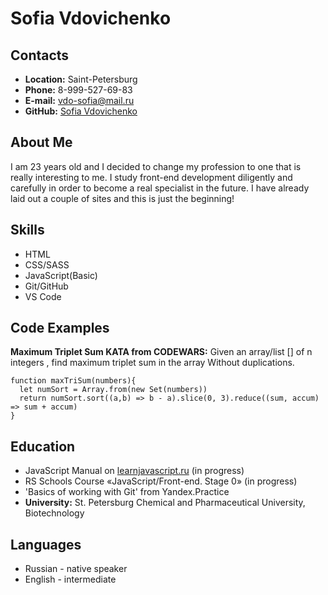 # Sofia Vdovichenko
## Contacts 
* **Location:** Saint-Petersburg
* **Phone:** 8-999-527-69-83
* **E-mail:** vdo-sofia@mail.ru
* **GitHub:** [Sofia Vdovichenko](https://github.com/Suficks)
## About Me
I am 23 years old and I decided to change my profession to one that is really interesting to me. I study front-end development diligently and carefully in order to become a real specialist in the future. I have already laid out a couple of sites and this is just the beginning!
## Skills
* HTML
* CSS/SASS
* JavaScript(Basic)
* Git/GitHub
* VS Code
## Code Examples
**Maximum Triplet Sum KATA from CODEWARS:** Given an array/list [] of n integers , find maximum triplet sum in the array Without duplications.
```
function maxTriSum(numbers){
  let numSort = Array.from(new Set(numbers))
  return numSort.sort((a,b) => b - a).slice(0, 3).reduce((sum, accum) => sum + accum)
}
```
## Education
* JavaScript Manual on [learnjavascript.ru](learnjavascript.ru) (in progress)
* RS Schools Course «JavaScript/Front-end. Stage 0» (in progress)
* 'Basics of working with Git' from Yandex.Practice
* **University:** St. Petersburg Chemical and Pharmaceutical University, Biotechnology
## Languages 
* Russian - native speaker
* English - intermediate
